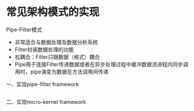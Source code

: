 # 常见架构模式的实现

Pipe-Filter模式
- 非常适合与数据处理及数据分析系统
- Filter封装数据处理的功能
- 松耦合：Filter只跟数据（格式）耦合
- Pipe用于连接Filter传递数据或者在异步处理过程中缓冲数据流进程内同步调用时，pipe演变为数据在方法调用间传递


一、实现pipe-filter framework
```go

```
二、实现micro-kernel framework
```go

```